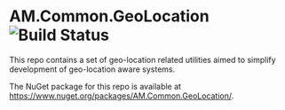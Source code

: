 # AM.Common.GeoLocation  ![Build Status](https://travis-ci.org/mkArtak/AM.Common.GeoLocation.png)

This repo contains a set of geo-location related utilities aimed to simplify development of geo-location aware systems.

The NuGet package for this repo is available at https://www.nuget.org/packages/AM.Common.GeoLocation/.
